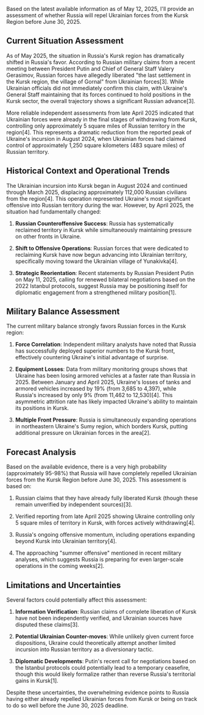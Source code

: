 Based on the latest available information as of May 12, 2025, I'll provide an assessment of whether Russia will repel Ukrainian forces from the Kursk Region before June 30, 2025.

## Current Situation Assessment

As of May 2025, the situation in Russia's Kursk region has dramatically shifted in Russia's favor. According to Russian military claims from a recent meeting between President Putin and Chief of General Staff Valery Gerasimov, Russian forces have allegedly liberated "the last settlement in the Kursk region, the village of Gornal" from Ukrainian forces[3]. While Ukrainian officials did not immediately confirm this claim, with Ukraine's General Staff maintaining that its forces continued to hold positions in the Kursk sector, the overall trajectory shows a significant Russian advance[3].

More reliable independent assessments from late April 2025 indicated that Ukrainian forces were already in the final stages of withdrawing from Kursk, controlling only approximately 5 square miles of Russian territory in the region[4]. This represents a dramatic reduction from the reported peak of Ukraine's incursion in August 2024, when Ukrainian forces had claimed control of approximately 1,250 square kilometers (483 square miles) of Russian territory.

## Historical Context and Operational Trends

The Ukrainian incursion into Kursk began in August 2024 and continued through March 2025, displacing approximately 112,000 Russian civilians from the region[4]. This operation represented Ukraine's most significant offensive into Russian territory during the war. However, by April 2025, the situation had fundamentally changed:

1. **Russian Counteroffensive Success**: Russia has systematically reclaimed territory in Kursk while simultaneously maintaining pressure on other fronts in Ukraine.

2. **Shift to Offensive Operations**: Russian forces that were dedicated to reclaiming Kursk have now begun advancing into Ukrainian territory, specifically moving toward the Ukrainian village of Yunakivka[4].

3. **Strategic Reorientation**: Recent statements by Russian President Putin on May 11, 2025, calling for renewed bilateral negotiations based on the 2022 Istanbul protocols, suggest Russia may be positioning itself for diplomatic engagement from a strengthened military position[1].

## Military Balance Assessment

The current military balance strongly favors Russian forces in the Kursk region:

1. **Force Correlation**: Independent military analysts have noted that Russia has successfully deployed superior numbers to the Kursk front, effectively countering Ukraine's initial advantage of surprise.

2. **Equipment Losses**: Data from military monitoring groups shows that Ukraine has been losing armored vehicles at a faster rate than Russia in 2025. Between January and April 2025, Ukraine's losses of tanks and armored vehicles increased by 19% (from 3,685 to 4,397), while Russia's increased by only 9% (from 11,462 to 12,530)[4]. This asymmetric attrition rate has likely impacted Ukraine's ability to maintain its positions in Kursk.

3. **Multiple Front Pressure**: Russia is simultaneously expanding operations in northeastern Ukraine's Sumy region, which borders Kursk, putting additional pressure on Ukrainian forces in the area[2].

## Forecast Analysis

Based on the available evidence, there is a very high probability (approximately 95-98%) that Russia will have completely repelled Ukrainian forces from the Kursk Region before June 30, 2025. This assessment is based on:

1. Russian claims that they have already fully liberated Kursk (though these remain unverified by independent sources)[3].

2. Verified reporting from late April 2025 showing Ukraine controlling only 5 square miles of territory in Kursk, with forces actively withdrawing[4].

3. Russia's ongoing offensive momentum, including operations expanding beyond Kursk into Ukrainian territory[4].

4. The approaching "summer offensive" mentioned in recent military analyses, which suggests Russia is preparing for even larger-scale operations in the coming weeks[2].

## Limitations and Uncertainties

Several factors could potentially affect this assessment:

1. **Information Verification**: Russian claims of complete liberation of Kursk have not been independently verified, and Ukrainian sources have disputed these claims[3].

2. **Potential Ukrainian Counter-moves**: While unlikely given current force dispositions, Ukraine could theoretically attempt another limited incursion into Russian territory as a diversionary tactic.

3. **Diplomatic Developments**: Putin's recent call for negotiations based on the Istanbul protocols could potentially lead to a temporary ceasefire, though this would likely formalize rather than reverse Russia's territorial gains in Kursk[1].

Despite these uncertainties, the overwhelming evidence points to Russia having either already repelled Ukrainian forces from Kursk or being on track to do so well before the June 30, 2025 deadline.